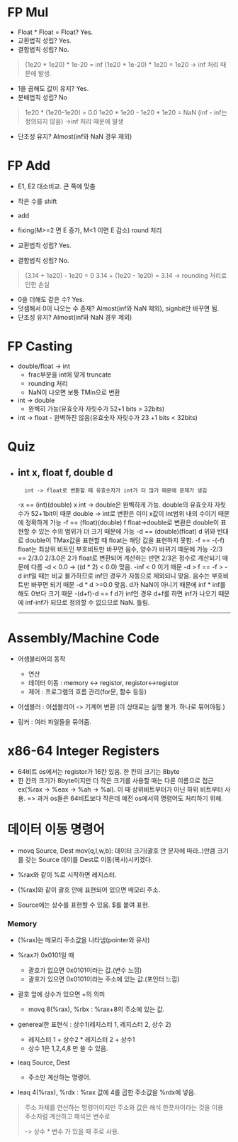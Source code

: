 # FP Mul

- Float * Float = Float? Yes.
- 교환법칙 성립? Yes.
- 결합법칙 성립? No.
> (1e20 * 1e20) * 1e-20 = inf
> (1e20 * 1e-20) * 1e20 = 1e20
> -> inf 처리 때문에 발생.
- 1을 곱해도 값이 유지? Yes.
- 분배법칙 성립? No
> 1e20 * (1e20-1e20) = 0.0
> 1e20 * 1e20 - 1e20 * 1e20 = NaN (inf - inf는 정의되지 않음)
> ->inf 처리 때문에 발생
- 단조성 유지? Almost(inf와 NaN 경우 제외)

# FP Add

- E1, E2 대소비교. 큰 쪽에 맞춤
- 작은 수를 shift
- add
- fixing(M>=2 면 E 증가, M<1 이면 E 감소)
  round 처리

- 교환법칙 성립? Yes.
- 결합법칙 성립? No.
> (3.14 + 1e20) - 1e20 = 0
> 3.14 + (1e20 - 1e20) = 3.14
> -> rounding 처리로 인한 손실
- 0을 더해도 같은 수? Yes.
- 덧셈해서 0이 나오는 수 존재? Almost(inf와 NaN 제외), signbit만 바꾸면 됨.
- 단조성 유지? Almost(inf와 NaN 경우 제외)

# FP Casting

- double/float -> int
	- frac부분을 int에 맞게 truncate
	- rounding 처리
	- NaN이 나오면 보통 TMin으로 변환
- int -> double
	-  완벽히 가능(유효숫자 자릿수가 52+1 bits > 32bits)
- int -> float
		-  완벽하진 않음(유효숫자 자릿수가 23 +1 bits < 32bits)


# Quiz
- int x, float f, double d
	-
		int -> float로 변환할 때 유효숫자가 int가 더 많기 때문에 문제가 생김
	-x == (int)(double) x
		int -> double은 완벽하게 가능. double의 유효숫자 자릿수가 52+1bit이 때문
		double -> int로 변환은 이미 x값이 int범위 내의 수이기 때문에 정확하게 가능
	-f == (float)(double) f
		float->double로 변환은 double이 표현할 수 있는 수의 범위가 더 크기 때문에 가능
	-d == (double)(float) d
		위와 반대로 double이 TMax값을 표현할 때 float는 해당 값을 표현하지 못함.
	-f == -(-f)
		float는 최상위 비트인 부호비트만 바꾸면 음수, 양수가 바뀌기 때문에 가능
	-2/3 == 2/3.0
		2/3.0은 2가 float로 변환되어 계산하는 반면 2/3은 정수로 계산되기 때문에 다름
	-d < 0.0 -> ((d * 2) < 0.0)
		맞음. -inf < 0 이기 때문
	-d > f == -f > -d
		inf일 때는 비교 불가하므로 inf인 경우가 자동으로 제외되니 맞음. 음수는 부호비트만 바꾸면 되기 때문
	-d * d >=0.0
		맞음. d가 NaN이 아니기 때문에 inf * inf를 해도 0보다 크기 때문
	-(d+f)-d == f
		d가 inf인 경우 d+f를 하면 inf가 나오기 때문에 inf-inf가 되므로 정의할 수 없으므로 NaN. 틀림.



    ---


# Assembly/Machine Code

- 어셈블리어의 동작
	- 연산
	- 데이터 이동 : memory <-> registor, registor<->registor
	- 제어 : 프로그램의 흐름 관리(for문, 함수 등등)

- 어셈블러 : 어셈블리어 -> 기계어 변환 (이 상태로는 실행 불가. 하나로 묶어야됨.)
- 링커 : 여러 파일들을 묶어줌.

# x86-64 Integer Registers

- 64비트 os에서는 registor가 16칸 있음. 한 칸의 크기는 8byte
- 한 칸의 크기가 8byte이지만 더 작은 크기를 사용할 때는 다른 이름으로 접근
  ex(%rax -> %eax -> %ah -> %al). 이 때 상위비트부터가 아닌 하위 비트부터 사용.
  => 과거 os들은 64비트보다 작은데 예전 os에서의 명령어도 처리하기 위해.

# 데이터 이동 명령어
- movq Source, Dest
  mov(q,l,w,b): 데이터 크기(괄호 안 문자에 따라..)만큼 크기를 갖는 Source 데이를 Dest로 이동(복사)시키겠다.

- %rax와 같이 %로 시작하면 레지스터.
- (%rax)와 같이 괄호 안에 표현되어 있으면 메모리 주소.
- Source에는 상수를 표현할 수 있음. $를 붙여 표현.

### Memory
- (%rax)는 메모리 주소값을 나타냄(pointer와 유사)
- %rax가 0x0101일 때
	- 괄호가 없으면 0x0101이라는 값.(변수 느낌)
	- 괄호가 있으면 0x0101이라는 주소에 있는 값.(포인터 느낌)
- 괄호 앞에 상수가 있으면 +의 의미
	- movq 8(%rax), %rbx : %rax+8의 주소에 있는 값.

- genereal한 표현식 : 상수1(레지스터 1, 레지스터 2, 상수 2)
	- 레지스터 1 + 상수2 * 레지스터 2 + 상수1
	- 상수 1은 1,2,4,8 만 쓸 수 있음.



- leaq Source, Dest
	- 주소만 계산하는 명령어.
- leaq 4(%rax), %rdx : %rax 값에 4를 곱한 주소값을 %rdx에 넣음. 

> 주소 자체를 연산하는 명령어이지만 주소와 값은 해석 한끗차이라는 것을 이용
> 주소처럼 계산하고 해석은 변수로
> 
> -> 상수 * 변수 가 있을 때 주로 사용.


